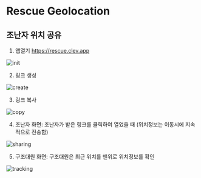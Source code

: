 # Rescue Geolocation

## 조난자 위치 공유

1. 앱열기 <https://rescue.clev.app>

![init](./assets/rescue.clev.app_(iPhone%20SE).png)

2. 링크 생성

![create](./assets/rescue.clev.app_(iPhone%20SE)%20(1).png)

3. 링크 복사

![copy](./assets/rescue.clev.app_(iPhone%20SE)%20(2).png)

4. 조난자 화면: 조난자가 받은 링크를 클릭하여 열었을 때 (위치정보는 이동시에 지속적으로 전송함)

![sharing](./assets/rescue.clev.app_rescue_X-HVbC(iPhone%20SE).png)

5. 구조대원 화면: 구조대원은 최근 위치를 맨위로 위치정보를 확인

![tracking](./assets/rescue.clev.app_tracking_X-HVbC(iPhone%20SE).png)
